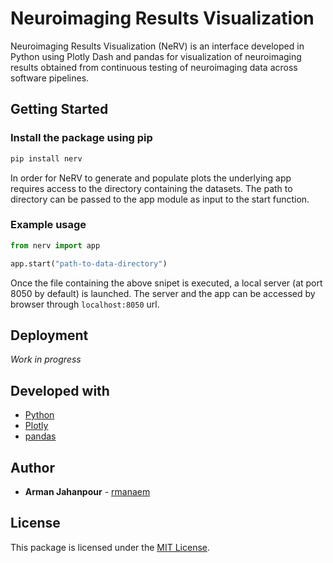 # Neuroimaging Results Visualization

Neuroimaging Results Visualization (NeRV) is an interface developed in Python using Plotly Dash and pandas for visualization of neuroimaging results obtained from continuous testing of neuroimaging data across software pipelines.

## Getting Started

### Install the package using pip

```cmd
pip install nerv
```

In order for NeRV to generate and populate plots the underlying app requires access to the directory containing the datasets. The path to directory can be passed to the app module as input to the start function.

### Example usage

```python
from nerv import app

app.start("path-to-data-directory")
```

Once the file containing the above snipet is executed, a local server (at port 8050 by default) is launched. The server and the app can be accessed by browser through `localhost:8050` url.

## Deployment

*Work in progress*

## Developed with

* [Python](https://www.python.org/)
* [Plotly](https://plotly.com/python/)
* [pandas](https://pandas.pydata.org/)

## Author

* **Arman Jahanpour** - [rmanaem](https://www.python.org/rmanaem)

## License

This package is licensed under the [MIT License](LICENSE).
